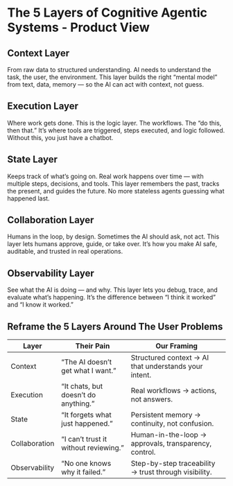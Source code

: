 # The 5 Layers of Cognitive Agentic Systems - Product View

## Context Layer

From raw data to structured understanding.
AI needs to understand the task, the user, the environment. This layer builds the right “mental model” from text, data, memory — so the AI can act with context, not guess.

## Execution Layer

Where work gets done.
This is the logic layer. The workflows. The “do this, then that.” It’s where tools are triggered, steps executed, and logic followed. Without this, you just have a chatbot.

## State Layer

Keeps track of what’s going on.
Real work happens over time — with multiple steps, decisions, and tools. This layer remembers the past, tracks the present, and guides the future. No more stateless agents guessing what happened last.

## Collaboration Layer

Humans in the loop, by design.
Sometimes the AI should ask, not act. This layer lets humans approve, guide, or take over. It’s how you make AI safe, auditable, and trusted in real operations.

## Observability Layer

See what the AI is doing — and why.
This layer lets you debug, trace, and evaluate what’s happening. It’s the difference between “I think it worked” and “I know it worked.”

## Reframe the 5 Layers Around The User Problems

| Layer         | Their Pain                             | Our Framing                                            |
| ------------- | -------------------------------------- | ------------------------------------------------------- |
| Context       | “The AI doesn’t get what I want.”      | Structured context → AI that understands your intent. |
| Execution     | “It chats, but doesn’t do anything.” | Real workflows → actions, not answers.                  |
| State         | “It forgets what just happened.”       | Persistent memory → continuity, not confusion.          |
| Collaboration | “I can’t trust it without reviewing.”  | Human-in-the-loop → approvals, transparency, control.   |
| Observability | “No one knows why it failed.”        | Step-by-step traceability → trust through visibility.   |